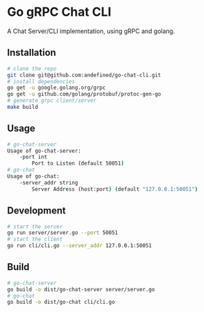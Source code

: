 # Go gRPC Chat CLI

A Chat Server/CLI implementation, using gRPC and golang.

## Installation
```bash
# clone the repo
git clone git@github.com:andefined/go-chat-cli.git
# install dependencies
go get -u google.golang.org/grpc
go get -u github.com/golang/protobuf/protoc-gen-go
# generate grpc client/server
make build
```
## Usage
```bash
# go-chat-server
Usage of go-chat-server:
    -port int
        Port to Listen (default 50051)
# go-chat
Usage of go-chat:
    -server_addr string
        Server Address (host:port) (default "127.0.0.1:50051")
```
## Development
```bash
# start the server
go run server/server.go --port 50051
# start the client
go run cli/cli.go --server_addr 127.0.0.1:50051
```
## Build
```bash
# go-chat-server
go build -o dist/go-chat-server server/server.go
# go-chat
go build -o dist/go-chat cli/cli.go
```
